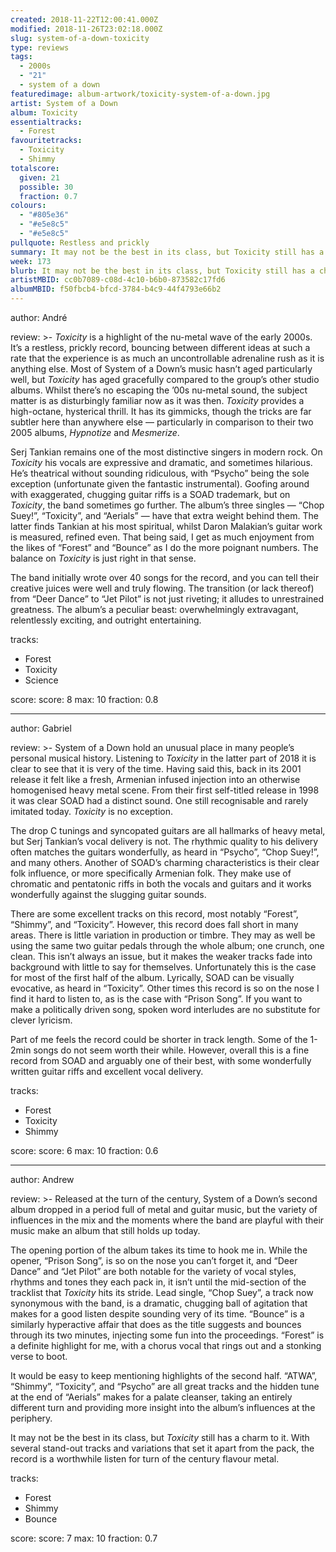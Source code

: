 ```yaml
---
created: 2018-11-22T12:00:41.000Z
modified: 2018-11-26T23:02:18.000Z
slug: system-of-a-down-toxicity
type: reviews
tags:
  - 2000s
  - "21"
  - system of a down
featuredimage: album-artwork/toxicity-system-of-a-down.jpg
artist: System of a Down
album: Toxicity
essentialtracks:
  - Forest
favouritetracks:
  - Toxicity
  - Shimmy
totalscore:
  given: 21
  possible: 30
  fraction: 0.7
colours:
  - "#805e36"
  - "#e5e8c5"
  - "#e5e8c5"
pullquote: Restless and prickly
summary: It may not be the best in its class, but Toxicity still has a charm to it. With several stand-out tracks and variations that set it apart from the pack, the record is a worthwhile listen for a turn of the century flavour of metal.
week: 173
blurb: It may not be the best in its class, but Toxicity still has a charm to it. The record is a worthwhile listen for turn of the century flavour metal.
artistMBID: cc0b7089-c08d-4c10-b6b0-873582c17fd6
albumMBID: f50fbcb4-bfcd-3784-b4c9-44f4793e66b2
---
```

author: André

review: >-
  *Toxicity* is a highlight of the nu-metal wave of the early 2000s. It’s a restless, prickly record, bouncing between different ideas at such a rate that the experience is as much an uncontrollable adrenaline rush as it is anything else. Most of System of a Down’s music hasn’t aged particularly well, but *Toxicity* has aged gracefully compared to the group’s other studio albums. Whilst there’s no escaping the ’00s nu-metal sound, the subject matter is as disturbingly familiar now as it was then. *Toxicity* provides a high-octane, hysterical thrill. It has its gimmicks, though the tricks are far subtler here than anywhere else — particularly in comparison to their two 2005 albums, *Hypnotize* and *Mesmerize*.

  Serj Tankian remains one of the most distinctive singers in modern rock. On *Toxicity* his vocals are expressive and dramatic, and sometimes hilarious. He’s theatrical without sounding ridiculous, with “Psycho” being the sole exception (unfortunate given the fantastic instrumental). Goofing around with exaggerated, chugging guitar riffs is a SOAD trademark, but on *Toxicity*, the band sometimes go further. The album’s three singles — “Chop Suey!”, “Toxicity”, and “Aerials” — have that extra weight behind them. The latter finds Tankian at his most spiritual, whilst Daron Malakian’s guitar work is measured, refined even. That being said, I get as much enjoyment from the likes of “Forest” and “Bounce” as I do the more poignant numbers. The balance on *Toxicity* is just right in that sense.

  The band initially wrote over 40 songs for the record, and you can tell their creative juices were well and truly flowing. The transition (or lack thereof) from “Deer Dance” to “Jet Pilot” is not just riveting; it alludes to unrestrained greatness. The album’s a peculiar beast: overwhelmingly extravagant, relentlessly exciting, and outright entertaining.

tracks:
  - Forest
  - ­­Toxicity
  - ­­Science

score:
  score: 8
  max: 10
  fraction: 0.8

---
author: Gabriel

review: >-
  System of a Down hold an unusual place in many people’s personal musical history. Listening to *Toxicity* in the latter part of 2018 it is clear to see that it is very of the time. Having said this, back in its 2001 release it felt like a fresh, Armenian infused injection into an otherwise homogenised heavy metal scene. From their first self-titled release in 1998 it was clear SOAD had a distinct sound. One still recognisable and rarely imitated today. *Toxicity* is no exception.

  The drop C tunings and syncopated guitars are all hallmarks of heavy metal, but Serj Tankian’s vocal delivery is not. The rhythmic quality to his delivery often matches the guitars wonderfully, as heard in “Psycho”, “Chop Suey!”, and many others. Another of SOAD’s charming characteristics is their clear folk influence, or more specifically Armenian folk. They make use of chromatic and pentatonic riffs in both the vocals and guitars and it works wonderfully against the slugging guitar sounds.

  There are some excellent tracks on this record, most notably “Forest”, “Shimmy”, and “Toxicity”. However, this record does fall short in many areas. There is little variation in production or timbre. They may as well be using the same two guitar pedals through the whole album; one crunch, one clean. This isn’t always an issue, but it makes the weaker tracks fade into background with little to say for themselves. Unfortunately this is the case for most of the first half of the album. Lyrically, SOAD can be visually evocative, as heard in “Toxicity”. Other times this record is so on the nose I find it hard to listen to, as is the case with “Prison Song”. If you want to make a politically driven song, spoken word interludes are no substitute for clever lyricism.

  Part of me feels the record could be shorter in track length. Some of the 1-2min songs do not seem worth their while. However, overall this is a fine record from SOAD and arguably one of their best, with some wonderfully written guitar riffs and excellent vocal delivery.

tracks:
  - Forest
  - ­­Toxicity
  - ­­Shimmy

score:
  score: 6
  max: 10
  fraction: 0.6

---
author: Andrew

review: >-
  Released at the turn of the century, System of a Down’s second album dropped in a period full of metal and guitar music, but the variety of influences in the mix and the moments where the band are playful with their music make an album that still holds up today.

  The opening portion of the album takes its time to hook me in. While the opener, “Prison Song”, is so on the nose you can’t forget it, and “Deer Dance” and “Jet Pilot” are both notable for the variety of vocal styles, rhythms and tones they each pack in, it isn’t until the mid-section of the tracklist that *Toxicity* hits its stride. Lead single, “Chop Suey”, a track now synonymous with the band, is a dramatic, chugging ball of agitation that makes for a good listen despite sounding very of its time. “Bounce” is a similarly hyperactive affair that does as the title suggests and bounces through its two minutes, injecting some fun into the proceedings. “Forest” is a definite highlight for me, with a chorus vocal that rings out and a stonking verse to boot.

  It would be easy to keep mentioning highlights of the second half. “ATWA”, “Shimmy”, “Toxicity”, and “Psycho” are all great tracks and the hidden tune at the end of “Aerials” makes for a palate cleanser, taking an entirely different turn and providing more insight into the album’s influences at the periphery.

  It may not be the best in its class, but *Toxicity* still has a charm to it. With several stand-out tracks and variations that set it apart from the pack, the record is a worthwhile listen for turn of the century flavour metal.

tracks:
  - Forest
  - ­­Shimmy
  - ­­Bounce
  
score:
  score: 7
  max: 10
  fraction: 0.7
